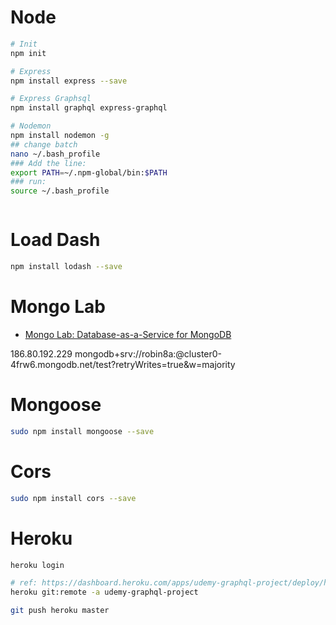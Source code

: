 # Node
```sh
# Init
npm init

# Express
npm install express --save

# Express Graphsql
npm install graphql express-graphql

# Nodemon
npm install nodemon -g
## change batch
nano ~/.bash_profile
### Add the line:
export PATH=~/.npm-global/bin:$PATH
### run:
source ~/.bash_profile



```




# Load Dash

```sh
npm install lodash --save
```


# Mongo Lab
- [Mongo Lab: Database-as-a-Service for MongoDB](https://mlab.com/)

186.80.192.229
mongodb+srv://robin8a:<password>@cluster0-4frw6.mongodb.net/test?retryWrites=true&w=majority

# Mongoose
```sh
sudo npm install mongoose --save
```

# Cors
```sh
sudo npm install cors --save
```



# Heroku

```sh
heroku login

# ref: https://dashboard.heroku.com/apps/udemy-graphql-project/deploy/heroku-git
heroku git:remote -a udemy-graphql-project

git push heroku master

```